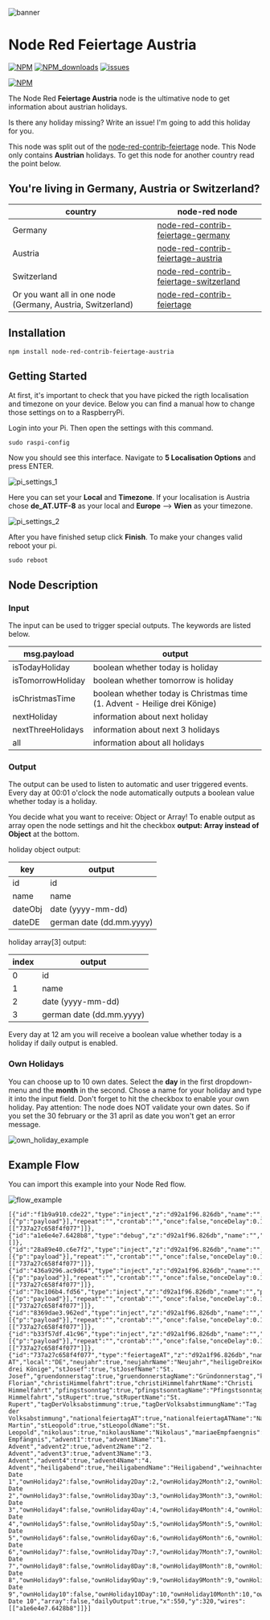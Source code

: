 ![banner](img/feiertage_banner_at.svg)

# Node Red Feiertage Austria

[![NPM](https://img.shields.io/npm/v/node-red-contrib-feiertage-austria)](https://www.npmjs.com/package/node-red-contrib-feiertage-austria)
[![NPM_downloads](https://img.shields.io/npm/dm/node-red-contrib-feiertage-austria)](https://www.npmjs.com/package/node-red-contrib-feiertage-austria)
[![issues](https://img.shields.io/github/issues/mariuslang/node-red-contrib-feiertage-austria)](https://github.com/MariusLang/node-red-contrib-austria/issues)

[![NPM](https://nodei.co/npm/node-red-contrib-feiertage-austria.png?compact=true)](https://nodei.co/npm/node-red-contrib-feiertage-austria/)

The Node Red **Feiertage Austria** node is the ultimative node to get information about austrian holidays.

Is there any holiday missing? Write an issue! I'm going to add this holiday for you.

This node was split out of the [node-red-contrib-feiertage](https://github.com/MariusLang/node-red-contrib-feiertage)
node. This Node only contains **Austrian** holidays.
To get this node for another country read the point below.

## You're living in Germany, Austria or Switzerland?

 country                                                     | node-red node                                                                                                  
-------------------------------------------------------------|----------------------------------------------------------------------------------------------------------------
 Germany                                                     | [node-red-contrib-feiertage-germany](https://github.com/MariusLang/node-red-contrib-feiertage-germany)         
 Austria                                                     | [node-red-contrib-feiertage-austria](https://github.com/MariusLang/node-red-contrib-feiertage-austria)         
 Switzerland                                                 | [node-red-contrib-feiertage-switzerland](https://github.com/MariusLang/node-red-contrib-feiertage-switzerland) 
 Or you want all in one node (Germany, Austria, Switzerland) | [node-red-contrib-feiertage](https://github.com/MariusLang/node-red-contrib-feiertage)                         

## Installation

```
npm install node-red-contrib-feiertage-austria
```

## Getting Started

At first, it's important to check that you have picked the rigth localisation and timezone on your device. Below you can
find a manual how to change those settings on to a RaspberryPi.

Login into your Pi. Then open the settings with this command.

```
sudo raspi-config
```

Now you should see this interface. Navigate to **5 Localisation Options** and press ENTER.

![pi_settings_1](img/pi_settings_1.PNG)

Here you can set your **Local** and **Timezone**.
If your localisation is Austria chose **de_AT.UTF-8** as your local and **Europe** --> **Wien** as your timezone.

![pi_settings_2](img/pi_settings_2.PNG)

After you have finished setup click **Finish**.
To make your changes valid reboot your pi.

```
sudo reboot
```

## Node Description

### Input

The input can be used to trigger special outputs. The keywords are listed below.

 msg.payload       | output                                                                   
-------------------|--------------------------------------------------------------------------
 isTodayHoliday    | boolean whether today is holiday                                          
 isTomorrowHoliday | boolean whether tomorrow is holiday                                       
 isChristmasTime   | boolean whether today is Christmas time (1. Advent - Heilige drei Könige) 
 nextHoliday       | information about next holiday                                           
 nextThreeHolidays | information about next 3 holidays                                       
 all               | information about all holidays                                          

### Output

The output can be used to listen to automatic and user triggered events. Every day at 00:01 o'clock the node automatically
outputs a boolean value whether today is a holiday.

You decide what you want to receive: Object or Array!
To enable output as array open the node settings and hit the checkbox **output: Array instead of Object** at the bottom.

holiday object output:

 key     | output                   
---------|--------------------------
 id      | id                       
 name    | name                     
 dateObj | date (yyyy-mm-dd)        
 dateDE  | german date (dd.mm.yyyy) 

holiday array[3] output:

 index | output                   
-------|--------------------------
 0     | id                       
 1     | name                     
 2     | date (yyyy-mm-dd)        
 3     | german date (dd.mm.yyyy) 

Every day at 12 am you will receive a boolean value whether today is a holiday if daily output is enabled.

### Own Holidays

You can choose up to 10 own dates. Select the **day** in the first dropdown-menu and the **month** in the second. Chose a
name for your holiday and type it into the input field. Don't forget to hit the checkbox to enable your own holiday. Pay
attention: The node does NOT validate your own dates. So if you set the 30 february or the 31 april as date you won't
get an error message.

![own_holiday_example](img/own_holiday_example.PNG)

## Example Flow

You can import this example into your Node Red flow.

![flow_example](img/flow_example.PNG)

```
[{"id":"f1b9a910.cde22","type":"inject","z":"d92a1f96.826db","name":"","props":[{"p":"payload"}],"repeat":"","crontab":"","once":false,"onceDelay":0.1,"topic":"","payload":"nextHoliday","payloadType":"str","x":330,"y":260,"wires":[["737a27c658f4f077"]]},{"id":"a1e6e4e7.6428b8","type":"debug","z":"d92a1f96.826db","name":"","active":true,"tosidebar":true,"console":false,"tostatus":false,"complete":"false","statusVal":"","statusType":"auto","x":710,"y":320,"wires":[]},{"id":"28a89e40.c6e7f2","type":"inject","z":"d92a1f96.826db","name":"","props":[{"p":"payload"}],"repeat":"","crontab":"","once":false,"onceDelay":0.1,"topic":"","payload":"isTodayHoliday","payloadType":"str","x":320,"y":220,"wires":[["737a27c658f4f077"]]},{"id":"436a9296.ac9d64","type":"inject","z":"d92a1f96.826db","name":"","props":[{"p":"payload"}],"repeat":"","crontab":"","once":false,"onceDelay":0.1,"topic":"","payload":"nextThreeHolidays","payloadType":"str","x":310,"y":300,"wires":[["737a27c658f4f077"]]},{"id":"7bc106b4.fd56","type":"inject","z":"d92a1f96.826db","name":"","props":[{"p":"payload"}],"repeat":"","crontab":"","once":false,"onceDelay":0.1,"topic":"","payload":"all","payloadType":"str","x":350,"y":340,"wires":[["737a27c658f4f077"]]},{"id":"8369dae3.962ed","type":"inject","z":"d92a1f96.826db","name":"","props":[{"p":"payload"}],"repeat":"","crontab":"","once":false,"onceDelay":0.1,"topic":"","payload":"isChristmasTime","payloadType":"str","x":320,"y":380,"wires":[["737a27c658f4f077"]]},{"id":"b33f57df.41c96","type":"inject","z":"d92a1f96.826db","name":"","props":[{"p":"payload"}],"repeat":"","crontab":"","once":false,"onceDelay":0.1,"topic":"","payload":"daysUntilNextHoliday","payloadType":"str","x":310,"y":420,"wires":[["737a27c658f4f077"]]},{"id":"737a27c658f4f077","type":"feiertageAT","z":"d92a1f96.826db","name":"Feiertage AT","local":"DE","neujahr":true,"neujahrName":"Neujahr","heiligeDreiKoenige":true,"heiligeDreiKoenigeName":"Heilige drei Könige","stJosef":true,"stJosefName":"St. Josef","gruendonnerstag":true,"gruendonnerstagName":"Gründonnerstag","karfreitag":true,"karfreitagName":"Karfreitag","easterSunday":true,"easterSundayName":"Ostersonntag","easterMonday":true,"easterMondayName":"Ostermontag","firstMay":true,"firstMayName":"Staatsfeiertag","stFlorian":true,"stFlorianName":"St. Florian","christiHimmelfahrt":true,"christiHimmelfahrtName":"Christi Himmelfahrt","pfingstsonntag":true,"pfingstsonntagName":"Pfingstsonntag","pfingstmontag":true,"pfingstmontagName":"Pfingstmontag","fronleichnam":true,"fronleichnamName":"Fronleichnam","mariaHimmelfahrt":true,"mariaHimmelfahrtName":"Maria Himmelfahrt","stRupert":true,"stRupertName":"St. Rupert","tagDerVolksabstimmung":true,"tagDerVolksabstimmungName":"Tag der Volksabstimmung","nationalfeiertagAT":true,"nationalfeiertagATName":"Nationalfeiertag","halloween":true,"halloweenName":"Halloween","allerheiligen":true,"allerheiligenName":"Allerheiligen","stMartin":true,"stMartinName":"St. Martin","stLeopold":true,"stLeopoldName":"St. Leopold","nikolaus":true,"nikolausName":"Nikolaus","mariaeEmpfaengnis":true,"mariaeEmpfaengnisName":"Mariä Empfängnis","advent1":true,"advent1Name":"1. Advent","advent2":true,"advent2Name":"2. Advent","advent3":true,"advent3Name":"3. Advent","advent4":true,"advent4Name":"4. Advent","heiligabend":true,"heiligabendName":"Heiligabend","weihnachten1":true,"weihnachten1Name":"Weihnachten","weihnachten2":true,"weihnachten2Name":"Stefanitag","silvester":true,"silvesterName":"Silvester","ownHoliday1":false,"ownHoliday1Day":1,"ownHoliday1Month":1,"ownHoliday1Name":"own Date 1","ownHoliday2":false,"ownHoliday2Day":2,"ownHoliday2Month":2,"ownHoliday2Name":"own Date 2","ownHoliday3":false,"ownHoliday3Day":3,"ownHoliday3Month":3,"ownHoliday3Name":"own Date 3","ownHoliday4":false,"ownHoliday4Day":4,"ownHoliday4Month":4,"ownHoliday4Name":"own Date 4","ownHoliday5":false,"ownHoliday5Day":5,"ownHoliday5Month":5,"ownHoliday5Name":"own Date 5","ownHoliday6":false,"ownHoliday6Day":6,"ownHoliday6Month":6,"ownHoliday6Name":"own Date 6","ownHoliday7":false,"ownHoliday7Day":7,"ownHoliday7Month":7,"ownHoliday7Name":"own Date 7","ownHoliday8":false,"ownHoliday8Day":8,"ownHoliday8Month":8,"ownHoliday8Name":"own Date 8","ownHoliday9":false,"ownHoliday9Day":9,"ownHoliday9Month":9,"ownHoliday9Name":"own Date 9","ownHoliday10":false,"ownHoliday10Day":10,"ownHoliday10Month":10,"ownHoliday10Name":"own Date 10","array":false,"dailyOutput":true,"x":550,"y":320,"wires":[["a1e6e4e7.6428b8"]]}]
```
